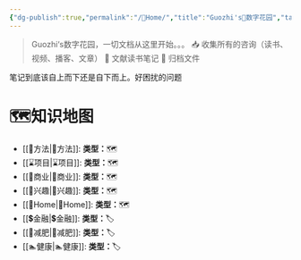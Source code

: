 ```yaml
---
{"dg-publish":true,"permalink":"/🌿Home/","title":"Guozhi's🌿数字花园","tags":["🗺","gardenEntry"]}
---
```


  
> Guozhi‘s数字花园，一切文档从这里开始。。。
📥  收集所有的咨询（读书、视频、播客、文章）
🌱 文献读书笔记
🌲 归档文件

笔记到底该自上而下还是自下而上。好困扰的问题

# 🗺知识地图
- [[🥇方法\|🥇方法]]: **类型：**🗺
- [[⌛项目\|⌛项目]]: **类型：**🗺
- [[🧧商业\|🧧商业]]: **类型：**🗺
- [[🦦兴趣\|🦦兴趣]]: **类型：**🗺
- [[🌿Home\|🌿Home]]: **类型：**🗺
- [[💲金融\|💲金融]]: **类型：**🏷
- [[🏃减肥\|🏃减肥]]: **类型：**🏷
- [[🏊健康\|🏊健康]]: **类型：**🏷


